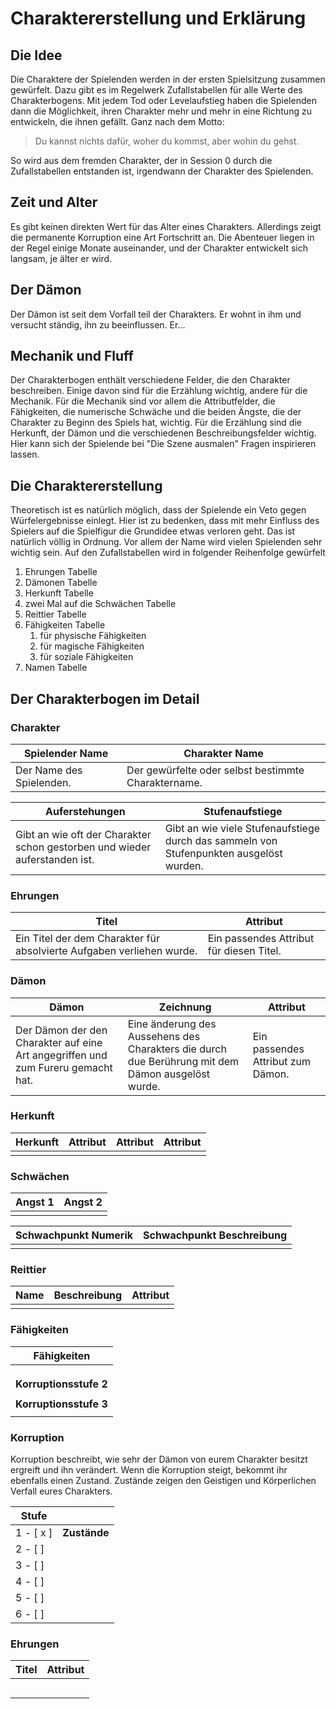 # Charaktererstellung und Erklärung

## Die Idee

Die Charaktere der Spielenden werden in der ersten Spielsitzung zusammen gewürfelt. Dazu gibt es im Regelwerk Zufallstabellen für alle Werte des Charakterbogens. Mit jedem Tod oder Levelaufstieg haben die Spielenden dann die Möglichkeit, ihren Charakter mehr und mehr in eine Richtung zu entwickeln, die ihnen gefällt. Ganz nach dem Motto:

> Du kannst nichts dafür, woher du kommst, aber wohin du gehst.

So wird aus dem fremden Charakter, der in Session 0 durch die Zufallstabellen entstanden ist, irgendwann der Charakter des Spielenden.

## Zeit und Alter

Es gibt keinen direkten Wert für das Alter eines Charakters. Allerdings zeigt die permanente Korruption eine Art Fortschritt an. Die Abenteuer liegen in der Regel einige Monate auseinander, und der Charakter entwickelt sich langsam, je älter er wird.

## Der Dämon

Der Dämon ist seit dem Vorfall teil der Charakters. Er wohnt in ihm und versucht ständig, ihn zu beeinflussen. Er...

## Mechanik und Fluff

Der Charakterbogen enthält verschiedene Felder, die den Charakter beschreiben. Einige davon sind für die Erzählung wichtig, andere für die Mechanik. Für die Mechanik sind vor allem die Attributfelder, die Fähigkeiten, die numerische Schwäche und die beiden Ängste, die der Charakter zu Beginn des Spiels hat, wichtig. Für die Erzählung sind die Herkunft, der Dämon und die verschiedenen Beschreibungsfelder wichtig. Hier kann sich der Spielende bei "Die Szene ausmalen" Fragen inspirieren lassen.

## Die Charaktererstellung

Theoretisch ist es natürlich möglich, dass der Spielende ein Veto gegen Würfelergebnisse einlegt. Hier ist zu bedenken, dass mit mehr Einfluss des Spielers auf die Spielfigur die Grundidee etwas verloren geht. Das ist natürlich völlig in Ordnung. Vor allem der Name wird vielen Spielenden sehr wichtig sein. Auf den Zufallstabellen wird in folgender Reihenfolge gewürfelt

1. Ehrungen Tabelle
1. Dämonen Tabelle
1. Herkunft Tabelle
1. zwei Mal auf die Schwächen Tabelle 
1. Reittier Tabelle
1. Fähigkeiten Tabelle
   1. für physische Fähigkeiten
   1. für magische Fähigkeiten
   1. für soziale Fähigkeiten
1. Namen Tabelle

## Der Charakterbogen im Detail

### Charakter

| Spielender Name          | Charakter Name                                      |
| ------------------------ | --------------------------------------------------- |
| Der Name des Spielenden. | Der gewürfelte oder selbst bestimmte Charaktername. |

| Auferstehungen                                               | Stufenaufstiege                                              |
| ------------------------------------------------------------ | ------------------------------------------------------------ |
| Gibt an wie oft der Charakter schon gestorben und wieder auferstanden ist. | Gibt an wie viele Stufenaufstiege durch das sammeln von Stufenpunkten ausgelöst wurden. |

### Ehrungen

| Titel                                                        | Attribut                                 |
| ------------------------------------------------------------ | ---------------------------------------- |
| Ein Titel der dem Charakter für absolvierte Aufgaben verliehen wurde. | Ein passendes Attribut für diesen Titel. |

### Dämon

| Dämon                                                        | Zeichnung                                                    | Attribut                          |
| ------------------------------------------------------------ | ------------------------------------------------------------ | --------------------------------- |
| Der Dämon der den Charakter auf eine Art angegriffen und zum Fureru gemacht hat. | Eine änderung des Aussehens des Charakters die durch due Berührung mit dem Dämon ausgelöst wurde. | Ein passendes Attribut zum Dämon. |

### Herkunft

| Herkunft | Attribut | Attribut | Attribut |
| -------- | -------- | -------- | -------- |
|          |          |          |          |

### Schwächen

| Angst 1 | Angst 2 |
| ------- | ------- |
|         |         |

| Schwachpunkt Numerik | Schwachpunkt Beschreibung |
| -------------------- | ------------------------- |
|                      |                           |

### Reittier

| Name | Beschreibung | Attribut |
| ---- | ------------ | -------- |
|      |              |          |

### Fähigkeiten

| **Fähigkeiten**            |
| -------------------------- |
|                            |
|                            |
|                            |
| **Korruptionsstufe 2**     |
|                            |
| **Korruptionsstufe** **3** |
|                            |

### Korruption

Korruption beschreibt, wie sehr der D&auml;mon von eurem Charakter besitzt ergreift und ihn ver&auml;ndert. Wenn die Korruption steigt, bekommt ihr ebenfalls einen Zustand. Zust&auml;nde zeigen den Geistigen und K&ouml;rperlichen Verfall eures Charakters.

| Stufe      |              |
| ---------- | ------------ |
| 1 - [ x ]  | **Zustände** |
| 2 - [    ] |              |
| 3 - [    ] |              |
| 4 - [    ] |              |
| 5 - [    ] |              |
| 6 - [    ] |              |

### Ehrungen			

| **Titel** | Attribut |
| --------- | -------- |
|           |          |
|           |          |
|           |          |
|           |          |
|           |          |

